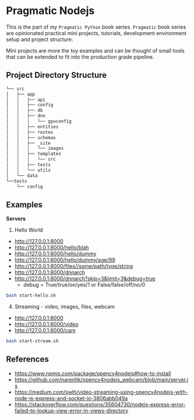 # Pragmatic Nodejs

This is the part of my `Pragmatic Python` book series. `Pragmatic` book series are opinionated practical mini projects, tutorials, development environment setup and project structure.

Mini projects are more the toy examples and can be thought of small tools that can be extended to fit into the production grade pipeline.


## Project Directory Structure

```bash
└── src
│   ├── app
│   │   ├── api
│   │   ├── config
│   │   ├── db
│   │   ├── dnn
│   │   │   └── gpuconfig
│   │   ├── entities
│   │   ├── routes
│   │   ├── schemas
│   │   ├── _site
│   │   │   └── images
│   │   ├── templates
│   │   │   └── src
│   │   ├── tests
│   │   └── utils
│   └── data
└──tests
    └── config
```


## Examples


**Servers**

1. Hello World
  * http://127.0.0.1:8000
  * http://127.0.0.1:8000/hello/blah
  * http://127.0.0.1:8000/hello/dummy
  * http://127.0.0.1:8000/hello/dummy/age/99
  * http://127.0.0.1:8000/files//some/path/type/string
  * http://127.0.0.1:8000/dnnarch
  * http://127.0.0.1:8000/dnnarch?skip=3&limit=3&debug=true
    * debug = True/true/on/yes/1 or False/false/off/no/0
  ```bash
  bash start-hello.sh
  ```
4. Streaming - video, images, files, webcam
  * http://127.0.0.1:8000
  * http://127.0.0.1:8000/video
  * http://127.0.0.1:8000/cam
  ```bash
  bash start-stream.sh
  ```


## References

* https://www.npmjs.com/package/opencv4nodejs#how-to-install
* https://github.com/narenltk/opencv4nodejs_webcam/blob/main/server.js
* https://medium.com/swlh/video-streaming-using-opencv4nodejs-with-node-js-express-and-socket-io-3806abb049a
* https://stackoverflow.com/questions/35604730/nodejs-express-error-failed-to-lookup-view-error-in-views-directory
